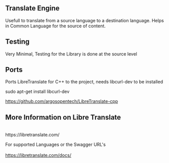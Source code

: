 ## Translate Engine
Usefull to translate from a source language to a destination language. Helps in
Common Language for the source of content.

## Testing
Very Minimal, Testing for the Library is done at the source level

## Ports
Ports LibreTranslate for C++ to the project, needs libcurl-dev to be installed

sudo apt-get install libcurl-dev

https://github.com/argosopentech/LibreTranslate-cpp

## More Information on Libre Translate
<br/>
https://libretranslate.com/ <br/>

For supported Languages or the Swagger URL's <br/>
<br/>
https://libretranslate.com/docs/
